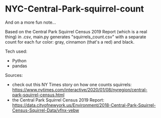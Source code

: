 # NYC-Central-Park-squirrel-count

And on a more fun note...

Based on the Central Park Squirrel Census 2019 Report (which is a real thing) in .csv, main.py generates "squirrels_count.csv" with a separate count for each fur color: gray, cinnamon (that's a red) and black.

Tech used:
- Python
- pandas

Sources:
- check out this NY Times story on how one counts squirrels: https://www.nytimes.com/interactive/2020/01/08/nyregion/central-park-squirrel-census.html
- the Central Park Squirrel Census 2019 Report: https://data.cityofnewyork.us/Environment/2018-Central-Park-Squirrel-Census-Squirrel-Data/vfnx-vebw 
